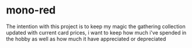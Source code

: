 # mono-red

The intention with this project is to keep my magic the gathering collection updated with current card prices, i want to keep how much i've spended in the hobby as well as how much it have appreciated or depreciated
